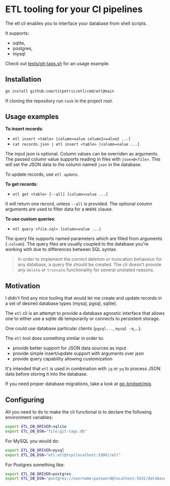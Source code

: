 # ETL tooling for your CI pipelines

The etl cli enables you to interface your database from shell scripts.

It supports:

- sqlite,
- postgres,
- mysql

Check out [tests/git-tags.sh](./tests/git-tags.sh) for an usage example.

## Installation

```bash
go install github.com/titpetric/etl/cmd/etl@main
```

If cloning the repository run `task` in the project root.

## Usage examples

**To insert records**:

- `etl insert <table> [column=value column2=value2 ...]`
- `cat records.json | etl insert <table> [column=value ...]`

The input json is optional. Column values can be overriden as arguments.
The passed column value supports reading in files with `json=@<file>`.
This will set the JSON data to the column named `json` in the database.

To update records, use `etl update`.

**To get records**:

- `etl get <table> [--all] [column=value ...]`

It will return one record, unless `--all` is provided. The optional
column arguments are used to filter data for a `WHERE` clause.

**To use custom queries**:

- `etl query <file.sql> [column=value ...]`

The query file supports named parameters which are filled from arguments
(`:column`). The query files are usually coupled to the database you're
working with due to differences between SQL syntax.

> In order to implement the correct deletion or truncation behaviour for
> any database, a query file should be created. The cli doesn't provide
> any `delete` or `truncate` functionality for several unstated reasons.

## Motivation

I didn't find any nice tooling that would let me create and update
records in a set of desired database types (mysql, pgsql, sqlite).

The `etl` cli is an attempt to provide a database agnostic interface
that allows one to either use a sqlite db temporarily or connects to
persistent storage.

One could use database particular clients (`pgsql...`, `mysql -e`,...).

The `etl` tool does something similar in order to:

- provide better support for JSON data sources as input
- provide simple insert/update support with arguments over json
- provide query capability allowing customization

It's intended that `etl` is used in combination with `jq` or `yq` to
process JSON data before storing it into the database.

If you need proper database migrations, take a look at
[go-bridget/mig](https://github.com/go-bridget/mig).

## Configuring

All you need to do to make the cli functional is to declare the
following environment variables:

```bash
export ETL_DB_DRIVER=sqlite
export ETL_DB_DSN="file:git-tags.db"
```

For MySQL you would do:

```bash
export ETL_DB_DRIVER=mysql
export ETL_DB_DSN="etl:etl@tcp(localhost:3306)/etl"
```

For Postgres something like:

```bash
export ETL_DB_DRIVER=postgres
export ETL_DB_DSN="postgres://username:password@localhost:5432/database_name"
```
